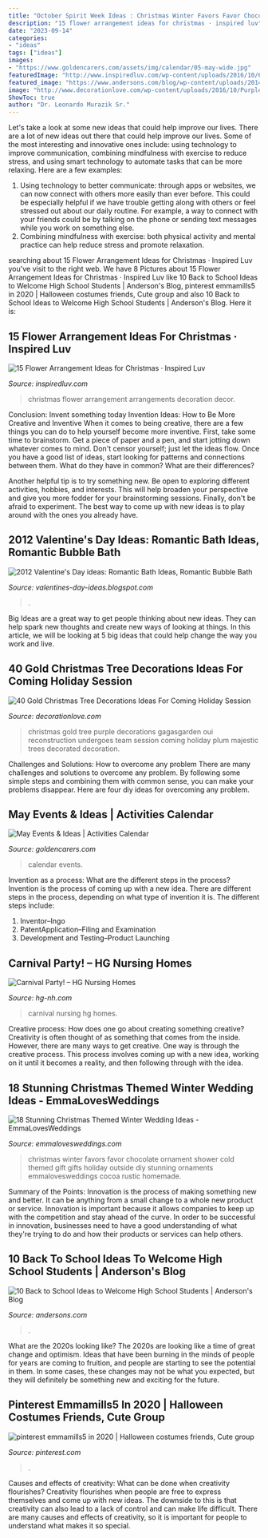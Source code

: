 ```yaml
---
title: "October Spirit Week Ideas : Christmas Winter Favors Favor Chocolate Ornament Shower Cold Themed Gift Gifts Holiday Outside Diy Stunning Ornaments Emmalovesweddings Cocoa Rustic Homemade"
description: "15 flower arrangement ideas for christmas · inspired luv"
date: "2023-09-14"
categories:
- "ideas"
tags: ["ideas"]
images:
- "https://www.goldencarers.com/assets/img/calendar/05-may-wide.jpg"
featuredImage: "http://www.inspiredluv.com/wp-content/uploads/2016/10/6-Flower-Arrangements-for-Christmas.jpg"
featured_image: "https://www.andersons.com/blog/wp-content/uploads/2014/07/Homecoming_FANS.jpg"
image: "http://www.decorationlove.com/wp-content/uploads/2016/10/Purple-and-Gold-Christmas-Tree.jpg"
ShowToc: true
author: "Dr. Leonardo Murazik Sr."
---
```



Let's take a look at some new ideas that could help improve our lives.
There are a lot of new ideas out there that could help improve our lives. Some of the most interesting and innovative ones include: using technology to improve communication, combining mindfulness with exercise to reduce stress, and using smart technology to automate tasks that can be more relaxing. Here are a few examples: 
1. Using technology to better communicate: through apps or websites, we can now connect with others more easily than ever before. This could be especially helpful if we have trouble getting along with others or feel stressed out about our daily routine. For example, a way to connect with your friends could be by talking on the phone or sending text messages while you work on something else. 
2. Combining mindfulness with exercise: both physical activity and mental practice can help reduce stress and promote relaxation.

	

		
searching about 15 Flower Arrangement Ideas for Christmas · Inspired Luv you've visit to the right web. We have 8 Pictures about 15 Flower Arrangement Ideas for Christmas · Inspired Luv like 10 Back to School Ideas to Welcome High School Students | Anderson&#039;s Blog, pinterest emmamills5 in 2020 | Halloween costumes friends, Cute group and also 10 Back to School Ideas to Welcome High School Students | Anderson&#039;s Blog. Here it is:
		
    
## 15 Flower Arrangement Ideas For Christmas · Inspired Luv

<img loading=lazy src="http://www.inspiredluv.com/wp-content/uploads/2016/10/6-Flower-Arrangements-for-Christmas.jpg" onerror="this.onerror=null;this.src='https://tse4.mm.bing.net/th?id=OIP.9nsHSk0VRqhw8Cyhjt_negHaLR&amp;pid=15.1';" alt="15 Flower Arrangement Ideas for Christmas · Inspired Luv">

_Source: inspiredluv.com_

>christmas flower arrangement arrangements decoration decor. 

	

Conclusion: Invent something today
Invention Ideas: How to Be More Creative and Inventive
When it comes to being creative, there are a few things you can do to help yourself become more inventive. First, take some time to brainstorm. Get a piece of paper and a pen, and start jotting down whatever comes to mind. Don't censor yourself; just let the ideas flow. Once you have a good list of ideas, start looking for patterns and connections between them. What do they have in common? What are their differences?

Another helpful tip is to try something new. Be open to exploring different activities, hobbies, and interests. This will help broaden your perspective and give you more fodder for your brainstorming sessions. Finally, don't be afraid to experiment. The best way to come up with new ideas is to play around with the ones you already have.

    
## 2012 Valentine&#039;s Day Ideas: Romantic Bath Ideas, Romantic Bubble Bath

<img loading=lazy src="http://1.bp.blogspot.com/_2KvpC8hIBE0/S_97nJpTqKI/AAAAAAAAA5Y/D-9gRKP251A/w1200-h630-p-k-no-nu/romantic-bubble-bath-ideas.jpg" onerror="this.onerror=null;this.src='https://tse2.mm.bing.net/th?id=OIP.qEF-PL06BLZp1CAahIeOHAHaD4&amp;pid=15.1';" alt="2012 Valentine&#039;s Day ideas: Romantic Bath Ideas, Romantic Bubble Bath">

_Source: valentines-day-ideas.blogspot.com_

>. 

	

Big Ideas are a great way to get people thinking about new ideas. They can help spark new thoughts and create new ways of looking at things. In this article, we will be looking at 5 big ideas that could help change the way you work and live.

    
## 40 Gold Christmas Tree Decorations Ideas For Coming Holiday Session

<img loading=lazy src="http://www.decorationlove.com/wp-content/uploads/2016/10/Purple-and-Gold-Christmas-Tree.jpg" onerror="this.onerror=null;this.src='https://tse1.mm.bing.net/th?id=OIP.rRm0tfsmp3rGzoSoevVvmQHaJ6&amp;pid=15.1';" alt="40 Gold Christmas Tree Decorations Ideas For Coming Holiday Session">

_Source: decorationlove.com_

>christmas gold tree purple decorations gagasgarden oui reconstruction undergoes team session coming holiday plum majestic trees decorated decoration. 

	

Challenges and Solutions: How to overcome any problem
There are many challenges and solutions to overcome any problem. By following some simple steps and combining them with common sense, you can make your problems disappear. Here are four diy ideas for overcoming any problem.

    
## May Events &amp; Ideas | Activities Calendar

<img loading=lazy src="https://www.goldencarers.com/assets/img/calendar/05-may-wide.jpg" onerror="this.onerror=null;this.src='https://tse1.mm.bing.net/th?id=OIP.9l7d50qgMQKxKxQJte5k4AHaDw&amp;pid=15.1';" alt="May Events &amp; Ideas | Activities Calendar">

_Source: goldencarers.com_

>calendar events. 

	

Invention as a process: What are the different steps in the process?
Invention is the process of coming up with a new idea. There are different steps in the process, depending on what type of invention it is. The different steps include: 
1. Inventor–Ingo 
2. PatentApplication–Filing and Examination 
3. Development and Testing–Product Launching 

    
## Carnival Party! – HG Nursing Homes

<img loading=lazy src="https://www.hg-nh.com/wp-content/uploads/2016/05/0513161430_resized.jpg" onerror="this.onerror=null;this.src='https://tse4.mm.bing.net/th?id=OIP.rptcWAsHxBAppGVMABbmQgHaNK&amp;pid=15.1';" alt="Carnival Party! – HG Nursing Homes">

_Source: hg-nh.com_

>carnival nursing hg homes. 

	

Creative process: How does one go about creating something creative?
Creativity is often thought of as something that comes from the inside. However, there are many ways to get creative. One way is through the creative process. This process involves coming up with a new idea, working on it until it becomes a reality, and then following through with the idea.

    
## 18 Stunning Christmas Themed Winter Wedding Ideas - EmmaLovesWeddings

<img loading=lazy src="https://emmalovesweddings.com/wp-content/uploads/2017/11/winter-wedding-favor-ideas.jpg" onerror="this.onerror=null;this.src='https://tse4.mm.bing.net/th?id=OIP.sTRmeOh9FchqX3YA8Bf23wHaJ4&amp;pid=15.1';" alt="18 Stunning Christmas Themed Winter Wedding Ideas - EmmaLovesWeddings">

_Source: emmalovesweddings.com_

>christmas winter favors favor chocolate ornament shower cold themed gift gifts holiday outside diy stunning ornaments emmalovesweddings cocoa rustic homemade. 

	

Summary of the Points:
Innovation is the process of making something new and better. It can be anything from a small change to a whole new product or service. Innovation is important because it allows companies to keep up with the competition and stay ahead of the curve. In order to be successful in innovation, businesses need to have a good understanding of what they're trying to do and how their products or services can help others.

    
## 10 Back To School Ideas To Welcome High School Students | Anderson&#039;s Blog

<img loading=lazy src="https://www.andersons.com/blog/wp-content/uploads/2014/07/Homecoming_FANS.jpg" onerror="this.onerror=null;this.src='https://tse1.mm.bing.net/th?id=OIP.xAgfIFOpZWn4dgiym0aPvQAAAA&amp;pid=15.1';" alt="10 Back to School Ideas to Welcome High School Students | Anderson&#039;s Blog">

_Source: andersons.com_

>. 

	

What are the 2020s looking like?
The 2020s are looking like a time of great change and optimism. Ideas that have been burning in the minds of people for years are coming to fruition, and people are starting to see the potential in them. In some cases, these changes may not be what you expected, but they will definitely be something new and exciting for the future.

    
## Pinterest Emmamills5 In 2020 | Halloween Costumes Friends, Cute Group

<img loading=lazy src="https://i.pinimg.com/736x/3b/53/97/3b5397c0b81effdba95ff977b211e4c6.jpg" onerror="this.onerror=null;this.src='https://tse4.mm.bing.net/th?id=OIP.Y6kDZJ29IFUG5RjtnLaPuAHaKb&amp;pid=15.1';" alt="pinterest emmamills5 in 2020 | Halloween costumes friends, Cute group">

_Source: pinterest.com_

>. 

	

Causes and effects of creativity: What can be done when creativity flourishes?
Creativity flourishes when people are free to express themselves and come up with new ideas. The downside to this is that creativity can also lead to a lack of control and can make life difficult. There are many causes and effects of creativity, so it is important for people to understand what makes it so special.

